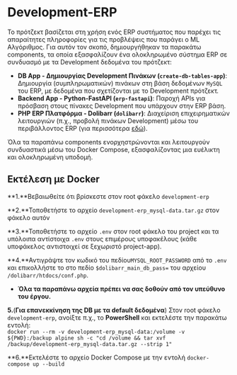 # Development-ERP

Το πρότζεκτ βασίζεται στη χρήση ενός ERP συστήματος που παρέχει τις απαραίτητες πληροφορίες για τις προβλέψεις που παράγει ο ML Αλγόριθμος. Για αυτόν τον σκοπό, δημιουργήθηκαν τα παρακάτω components, τα οποία εξασφαλίζουν ένα ολοκληρωμένο σύστημα ERP σε συνδυασμό με τα Development δεδομένα του πρότζεκτ:

- **DB App - Δημιουργίας Development Πινάκων (`create-db-tables-app`)**: Δημιουργία (συμπληρωματικών) πινάκων στη βάση δεδομένων `MySQL` του ERP, με δεδομένα που σχετίζονται με το Development πρότζεκτ.
- **Backend App - Python-FastAPI (`erp-fastapi`)**: Παροχή APIs για πρόσβαση στους πίνακες Development που υπάρχουν στην ERP βάση.
- **PHP ERP Πλατφόρμα - Dolibarr (`dolibarr`)**: Διαχείριση επιχειρηματικών λειτουργιών (π.χ., προβολή πινάκων Development) μέσω του περιβάλλοντος ERP (για περισσότερα [εδώ](https://github.com/Dolibarr/dolibarr)).

Όλα τα παραπάνω components ενορχηστρώνονται και λειτουργούν συνδυαστικά μέσω του Docker Compose, εξασφαλίζοντας μια ευέλικτη και ολοκληρωμένη υποδομή.

## Εκτέλεση με Docker

**1.**Βεβαιωθείτε ότι βρίσκεστε στον root φάκελο `development-erp`

**2.**Τοποθετήστε το αρχείο `development-erp_mysql-data.tar.gz` στον φάκελο αυτόν <br>

**3.**Τοποθετήστε το αρχείο `.env` στον root φάκελο του project και τα υπόλοιπα αντίστοιχα `.env` στους επιμέρους υποφακέλους (κάθε υποφάκελος αντιστοιχεί σε ξεχωριστό project-app).

**4.**Αντιγράψτε τον κωδικό του πεδίου`MYSQL_ROOT_PASSWORD` από το `.env` και επικολλήστε το στο πεδίο `$dolibarr_main_db_pass=` του αρχείου `/dolibarr/htdocs/conf.php`.

* **Όλα τα παραπάνω αρχεία πρέπει να σας δοθούν από τον υπεύθυνο του έργου.**

**5.**(**Για επανεκκίνηση της DB με τα default δεδομένα**) Στον root φάκελο `development-erp`, ανοίξτε π.χ., το **PowerShell** και εκτελέστε την παρακάτω εντολή: <br>
`docker run --rm -v development-erp_mysql-data:/volume -v ${PWD}:/backup alpine sh -c "cd /volume && tar xvf /backup/development-erp_mysql-data.tar.gz --strip 1"`

**6.**Εκτελέστε το αρχείο Docker Compose με την εντολή `docker-compose up --build`